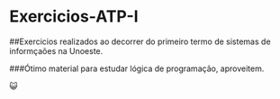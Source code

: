 # Exercicios-ATP-I
##Exercicios realizados ao decorrer do primeiro termo de sistemas de informçaões na Unoeste.

###Ótimo material para estudar lógica de programação, aproveitem.

😺

